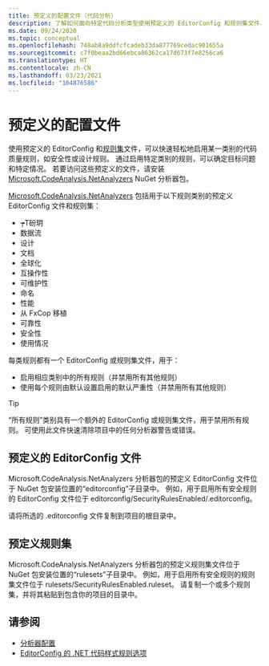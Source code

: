 ```yaml
---
title: 预定义的配置文件（代码分析）
description: 了解如何面向特定代码分析类型使用预定义的 EditorConfig 和规则集文件。
ms.date: 09/24/2020
ms.topic: conceptual
ms.openlocfilehash: 748ab8a9ddfcfcadeb33da877769cedac901655a
ms.sourcegitcommit: c7f0beaa2bd66ebca86362ca17d673f7e8256ca6
ms.translationtype: HT
ms.contentlocale: zh-CN
ms.lasthandoff: 03/23/2021
ms.locfileid: "104876586"
---
```

# <a name="predefined-configuration-files"></a>预定义的配置文件

使用预定义的 EditorConfig 和[规则集](/visualstudio/code-quality/using-rule-sets-to-group-code-analysis-rules)文件，可以快速轻松地启用某一类别的代码质量规则，如安全性或设计规则。 通过启用特定类别的规则，可以确定目标问题和特定情况。 若要访问这些预定义的文件，请安装 [Microsoft.CodeAnalysis.NetAnalyzers](https://github.com/dotnet/roslyn-analyzers#microsoftcodeanalysisnetanalyzers) NuGet 分析器包。

[Microsoft.CodeAnalysis.NetAnalyzers](https://github.com/dotnet/roslyn-analyzers#microsoftcodeanalysisnetanalyzers) 包括用于以下规则类别的预定义 EditorConfig 文件和规则集：

- ┮Τ砏玥
- 数据流
- 设计
- 文档
- 全球化
- 互操作性
- 可维护性
- 命名
- 性能
- 从 FxCop 移植
- 可靠性
- 安全性
- 使用情况

每类规则都有一个 EditorConfig 或规则集文件，用于：

- 启用相应类别中的所有规则（并禁用所有其他规则）
- 使用每个规则由默认设置启用的默认严重性（并禁用所有其他规则）

> [!TIP]
> “所有规则”类别具有一个额外的 EditorConfig 或规则集文件，用于禁用所有规则。 可使用此文件快速清除项目中的任何分析器警告或错误。

## <a name="predefined-editorconfig-files"></a>预定义的 EditorConfig 文件

Microsoft.CodeAnalysis.NetAnalyzers 分析器包的预定义 EditorConfig 文件位于 NuGet 包安装位置的“editorconfig”子目录中。 例如，用于启用所有安全规则的 EditorConfig 文件位于 editorconfig/SecurityRulesEnabled/.editorconfig。

请将所选的 .editorconfig 文件复制到项目的根目录中。

## <a name="predefined-rule-sets"></a>预定义规则集

Microsoft.CodeAnalysis.NetAnalyzers 分析器包的预定义规则集文件位于 NuGet 包安装位置的“rulesets”子目录中。 例如，用于启用所有安全规则的规则集文件位于 rulesets/SecurityRulesEnabled.ruleset。 请复制一个或多个规则集，并将其粘贴到包含你的项目的目录中。

## <a name="see-also"></a>请参阅

- [分析器配置](https://github.com/dotnet/roslyn-analyzers/blob/main/docs/Analyzer%20Configuration.md)
- [EditorConfig 的 .NET 代码样式规则选项](code-style-rule-options.md)
